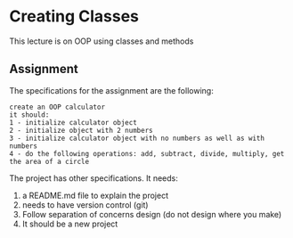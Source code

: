 # Creating Classes
This lecture is on OOP using classes and methods

## Assignment
The specifications for the assignment are the following:
```
create an OOP calculator
it should:
1 - initialize calculator object
2 - initialize object with 2 numbers
3 - initialize calculator object with no numbers as well as with numbers
4 - do the following operations: add, subtract, divide, multiply, get
the area of a circle
```
The project has other specifications. It needs:
1) a README.md file to explain the project
2) needs to have version control (git)
3) Follow separation of concerns design (do not design where you make)
4) It should be a new project